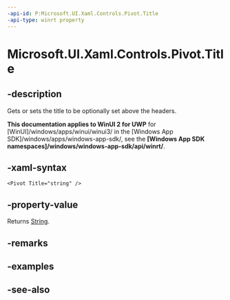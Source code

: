 ```yaml
---
-api-id: P:Microsoft.UI.Xaml.Controls.Pivot.Title
-api-type: winrt property
---
```


<!-- Property syntax
public object Title { get;  set; }
-->

# Microsoft.UI.Xaml.Controls.Pivot.Title

## -description
Gets or sets the title to be optionally set above the headers.

**This documentation applies to WinUI 2 for UWP** for [WinUI]/windows/apps/winui/winui3/ in the [Windows App SDK]/windows/apps/windows-app-sdk/, see the **[Windows App SDK namespaces]/windows/windows-app-sdk/api/winrt/**.

## -xaml-syntax
```xaml
<Pivot Title="string" />
```


## -property-value
Returns [String](/dotnet/api/system.string?view=dotnet-uwp-10.0&preserve-view=true).

## -remarks

## -examples

## -see-also
